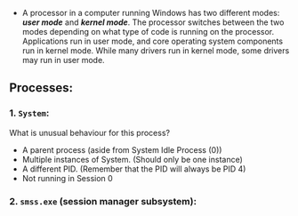 - A processor in a computer running Windows has two different modes: ***user mode*** and ***kernel mode***. The processor switches between the two modes depending on what type of code is running on the processor.
 Applications run in user mode, and core operating system components run in kernel mode. While many drivers run in kernel mode, some drivers may run in user mode.

## Processes:
### 1. `System`:
What is unusual behaviour for this process?
- A parent process (aside from System Idle Process (0))
- Multiple instances of System. (Should only be one instance) 
- A different PID. (Remember that the PID will always be PID 4)
- Not running in Session 0
  
### 2. `smss.exe` (session manager subsystem):

